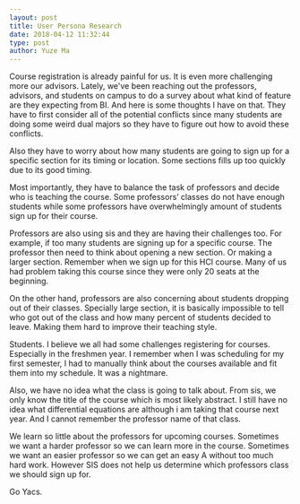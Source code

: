 ```yaml
---
layout: post
title: User Persona Research
date: 2018-04-12 11:32:44 
type: post
author: Yuze Ma
---
```


Course registration is already painful for us. It is even more challenging more our advisors. Lately, we've been reaching out the professors, advisors, and students on campus to do a survey about what kind of feature are they expecting from BI. And here is some thoughts I have on that.
They have to first consider all of the potential conflicts since many students are doing some weird dual majors so they have to figure out how to avoid these conflicts. 

Also they have to worry about how many students are going to sign up for a specific section for its timing or location. Some sections fills up too quickly due to its good timing.

Most importantly, they have to balance the task of professors and decide who is teaching the course. Some professors’ classes do not have enough students while some professors have overwhelmingly amount of students sign up for their course.

Professors are also using sis and they are having their challenges too. For example, if too many students are signing up for a specific course. The professor then need to think about opening a new section. Or making a larger section. Remember when we sign up for this HCI course. Many of us had problem taking this course since they were only 20 seats at the beginning.

On the other hand, professors are also concerning about students dropping out of their classes. Specially large section, it is basically impossible to tell who got out of the class and how many percent of students decided to leave. Making them hard to improve their teaching style.

Students. I believe we all had some challenges registering for courses. Especially in the freshmen year. I remember when I was scheduling for my first semester, I had to manually think about the courses available and fit them into my schedule. It was a nightmare. 

Also, we have no idea what the class is going to talk about. From sis, we only know the title of the course which is most likely abstract. I still have no idea what differential equations are although i am taking that course next year. And I cannot remember the professor name of that class. 

We learn so little about the professors for upcoming courses. Sometimes we want a harder professor so we can learn more in the course. Sometimes we want an easier professor so we can get an easy A without too much hard work. However SIS does not help us determine which professors class we should sign up for.


Go Yacs.


